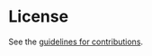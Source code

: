 # License

See the
[guidelines for contributions](https://github.com/sergiobelotti/test-github/blob/main/CONTRIBUTING.md).
